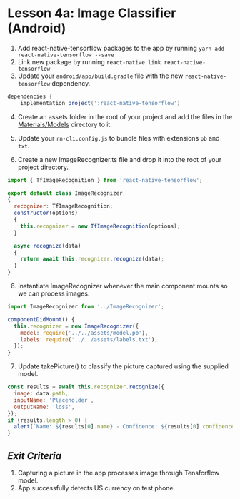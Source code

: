 # Lesson 4a: Image Classifier (Android)

1. Add react-native-tensorflow packages to the app by running `yarn add react-native-tensorflow --save`
2. Link new package by running `react-native link react-native-tensorflow`
3. Update your `android/app/build.gradle` file with the new `react-native-tensorflow` dependency.
```gradle
dependencies {
    implementation project(':react-native-tensorflow')
```

4. Create an assets folder in the root of your project and add the files in the [Materials/Models](Materials/Models) directory to it.

5. Update your `rn-cli.config.js` to bundle files with extensions `pb` and `txt`.


6. Create a new ImageRecognizer.ts file and drop it into the root of your project directory.
```javascript
import { TfImageRecognition } from 'react-native-tensorflow';

export default class ImageRecognizer
{
  recognizer: TfImageRecognition;
  constructor(options)
  {
    this.recognizer = new TfImageRecognition(options);
  }

  async recognize(data)
  {
    return await this.recognizer.recognize(data);
  }
}
```

6. Instantiate ImageRecognizer whenever the main component mounts so we can process images.
```javascript
import ImageRecognizer from '../ImageRecognizer';

componentDidMount() {
  this.recognizer = new ImageRecognizer({
    model: require('../../assets/model.pb'),
    labels: require('../../assets/labels.txt'),
  });
}
```
7. Update takePicture() to classify the picture captured using the supplied model.
```javascript
const results = await this.recognizer.recognize({
  image: data.path,
  inputName: 'Placeholder',
  outputName: 'loss',
});
if (results.length > 0) {
  alert(`Name: ${results[0].name} - Confidence: ${results[0].confidence}`);
}
```

## _Exit Criteria_
1. Capturing a picture in the app processes image through Tensforflow model.
2. App successfully detects US currency on test phone.
